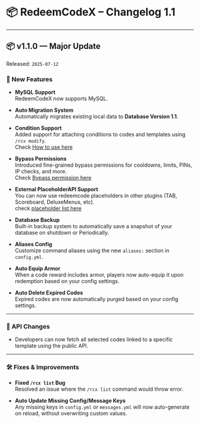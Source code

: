 # 📦 RedeemCodeX – Changelog 1.1

---

## 📦 v1.1.0 — Major Update
Released: `2025-07-12`

### 🎁 New Features

- **MySQL Support**  
  RedeemCodeX now supports MySQL.

- **Auto Migration System**  
  Automatically migrates existing local data to **Database Version 1.1**.

- **Condition Support**  
  Added support for attaching conditions to codes and templates using `/rcx modify`.<br>
  Check [How to use here](../../commands/rcx-modify.md/#condition)

- **Bypass Permissions**  
  Introduced fine-grained bypass permissions for cooldowns, limits, PINs, IP checks, and more.<br>
  Check [Bypass permission here](../../permissions/bypass-permissions.md)

- **External PlaceholderAPI Support**  
  You can now use redeemcode placeholders in other plugins (TAB, Scoreboard, DeluxeMenus, etc).<br>
  check [placeholder list here](../../misc/placeholders.md/#external-placeholders)

- **Database Backup**  
  Built-in backup system to automatically save a snapshot of your database on shutdown or Periodically.

- **Aliases Config**  
  Customize command aliases using the new `aliases:` section in `config.yml`.

- **Auto Equip Armor**  
  When a code reward includes armor, players now auto-equip it upon redemption based on your config settings.

- **Auto Delete Expired Codes**  
  Expired codes are now automatically purged based on your config settings.

---

### 🧩 API Changes 
 - Developers can now fetch all selected codes linked to a specific template using the public API.

---
### 🛠 Fixes & Improvements

- **Fixed `/rcx list` Bug**  
  Resolved an issue where the `/rcx list` command would throw error.

- **Auto Update Missing Config/Message Keys**  
  Any missing keys in `config.yml` or `messages.yml` will now auto-generate on reload, without overwriting custom values.

